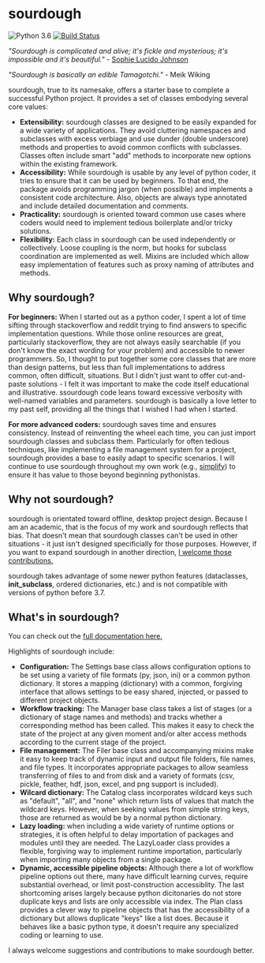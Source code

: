 # sourdough

![Python 3.6](https://img.shields.io/badge/python-3.6-blue.svg)
[![Build Status](https://img.shields.io/travis/with_precedent/sourdough.base.svg)](https://travis-ci.org/with_precedent/sourdough)

<em>"Sourdough is complicated and alive; it's fickle and mysterious; it's impossible and it's beautiful."</em> - [Sophie Lucido Johnson](https://www.bonappetit.com/story/sourdough-starter-love-letter)

<em>"Sourdough is basically an edible Tamagotchi."</em> - Meik Wiking

sourdough, true to its namesake, offers a starter base to complete a successful Python project. It provides a set of classes embodying several core values:

* **Extensibility:** sourdough classes are designed to be easily expanded for a wide variety of applications. They avoid cluttering namespaces and subclasses with excess verbiage and use dunder (double underscore) methods and properties to avoid common conflicts with subclasses. Classes often include smart "add" methods to incorporate new options within the existing framework.
* **Accessibility:** While sourdough is usable by any level of python coder, it tries to ensure that it can be used by beginners. To that end, the package avoids programming jargon (when possible) and implements a consistent code architecture. Also, objects are always type annotated and include detailed documentation and comments.
* **Practicality:** sourdough is oriented toward common use cases where coders would need to implement tedious boilerplate and/or tricky solutions.
* **Flexibility:** Each class in sourdough can be used independently or collectively. Loose coupling is the norm, but hooks for subclass coordination are implemented as well. Mixins are included which allow easy implementation of features such as proxy naming of attributes and methods.

## Why sourdough?

**For beginners:** When I started out as a python coder, I spent a lot of time sifting through stackoverflow and reddit trying to find answers to specific implementation questions. While those online resources are great, particularly stackoverflow, they are not always easily searchable (if you don't know the exact wording for your problem) and accessible to newer programmers. So, I thought to put together some core classes that are more than design patterns, but less than full implementations to address common, often difficult, situations. But I didn't just want to offer cut-and-paste solutions - I felt it was important to make the code itself educational and illustrative. ssourdough code leans toward excessive verbosity with well-named variables and parameters. sourdough is basically a love letter to my past self, providing all the things that I wished I had when I started.

**For more advanced coders:** sourdough saves time and ensures consistency. Instead of reinventing the wheel each time, you can just import sourdough classes and subclass them. Particularly for often tedious techniques, like implementing a file management system for a project, sourdough provides a base to easily adapt to specific scenarios. I will continue to use sourdough throughout my own work (e.g., [simplify](https://www.github.com/WithPrecedent/simplify)) to ensure it has value to those beyond beginning pythonistas.

## Why not sourdough?

sourdough is orientated toward offline, desktop project design. Because I am an academic, that is the focus of my work and sourdough reflects that bias. That doesn't mean that sourdough classes can't be used in other situations - it just isn't designed specificially for those purposes. However, if you want to expand sourdough in another direction, [I welcome those contributions.](https://github.com/WithPrecedent/sourdough/contributors_guide.md)

sourdough takes advantage of some newer python features (dataclasses, __init_subclass__, ordered dictionaries, etc.) and is not compatible with versions of python before 3.7.

## What's in sourdough?

You can check out the [full documentation here.]()

Highlights of sourdough include:

* **Configuration:** The Settings base class allows configuration options to be set using a variety of file formats (py, json, ini) or a common python dictionary. It stores a mapping (dictionary) with a common, forgiving interface that allows settings to be easy shared, injected, or passed to different project objects.
* **Workflow tracking:** The Manager base class takes a list of stages (or a dictionary of stage names and methods) and tracks whether a corresponding method has been called. This makes it easy to check the state of the project at any given moment and/or alter access methods according to the current stage of the project.
* **File management:** The Filer base class and accompanying mixins make it easy to keep track of dynamic input and output file folders, file names, and file types. It incorporates appropriate packages to allow seamless transferring of files to and from disk and a variety of formats (csv, pickle, feather, hdf, json, excel, and png support is included).
* **Wilcard dictionary:** The Catalog class incorporates wildcard keys such as "default", "all", and "none" which return lists of values that match the wildcard keys. However, when seeking values from simple string keys, those are returned as would be by a normal python dictionary.
* **Lazy loading:** when including a wide variety of runtime options or strategies, it is often helpful to delay importation of packages and modules until they are needed. The LazyLoader class provides a flexible, forgiving way to implement runtime importation, particularly when importing many objects from a single package.
* **Dynamic, accessible pipeline objects:** Although there a lot of workflow pipeline options out there, many have difficult learning curves, require substantial overhead, or limit post-construction accessiblity. The last shortcoming arises largely because python dicitonaries do not store duplicate keys and lists are only accessible via index. The Plan class provides a clever way to pipeline objects that has the accessibility of a dictionary but allows duplicate "keys" like a list does. Because it behaves like a basic python type, it doesn't require any specialized coding or learning to use.

I always welcome suggestions and contributions to make sourdough better.
